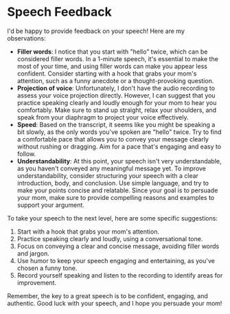 # Speech Feedback

I'd be happy to provide feedback on your speech! Here are my observations:

* **Filler words**: I notice that you start with "hello" twice, which can be considered filler words. In a 1-minute speech, it's essential to make the most of your time, and using filler words can make you appear less confident. Consider starting with a hook that grabs your mom's attention, such as a funny anecdote or a thought-provoking question.
* **Projection of voice**: Unfortunately, I don't have the audio recording to assess your voice projection directly. However, I can suggest that you practice speaking clearly and loudly enough for your mom to hear you comfortably. Make sure to stand up straight, relax your shoulders, and speak from your diaphragm to project your voice effectively.
* **Speed**: Based on the transcript, it seems like you might be speaking a bit slowly, as the only words you've spoken are "hello" twice. Try to find a comfortable pace that allows you to convey your message clearly without rushing or dragging. Aim for a pace that's engaging and easy to follow.
* **Understandability**: At this point, your speech isn't very understandable, as you haven't conveyed any meaningful message yet. To improve understandability, consider structuring your speech with a clear introduction, body, and conclusion. Use simple language, and try to make your points concise and relatable. Since your goal is to persuade your mom, make sure to provide compelling reasons and examples to support your argument.

To take your speech to the next level, here are some specific suggestions:

1. Start with a hook that grabs your mom's attention.
2. Practice speaking clearly and loudly, using a conversational tone.
3. Focus on conveying a clear and concise message, avoiding filler words and jargon.
4. Use humor to keep your speech engaging and entertaining, as you've chosen a funny tone.
5. Record yourself speaking and listen to the recording to identify areas for improvement.

Remember, the key to a great speech is to be confident, engaging, and authentic. Good luck with your speech, and I hope you persuade your mom!